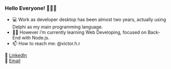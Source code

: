 ### Hello Everyone! 🙋🏻‍♂️


- 💻 Work as developer desktop has been almost two years, actually using Delphi as my main programming language.
- 👨‍💻 However i’m currently learning Web Developing, focused on Back-End with Node.js.
- 📫 How to reach me: @victor.h.r



💼 <a href="https://www.linkedin.com/in/victor-rodrigues-8b6369174/">LinkedIn </a> <br>
📧 <a href="mailto:victorxrp@gmail.com">Email </a>
